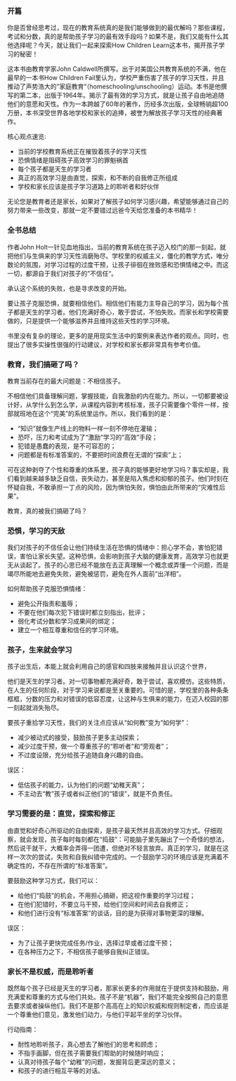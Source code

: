 ### 开篇

你是否曾经思考过，现在的教育系统真的是我们能够做到的最优解吗？那些课程，考试和分数，真的是帮助孩子学习的最有效手段吗？如果不是，我们又能有什么其他选择呢？今天，就让我们一起来探索How Children Learn这本书，揭开孩子学习的秘密！

这本书由教育学家John Caldwell所撰写。出于对美国公共教育系统的不满，他在最早的一本书How Children Fail里认为，学校严重伤害了孩子的学习天性，并且推动了声势浩大的”家庭教育“（homeschooling/unschooling）运动。本书是他撰写的第二本，出版于1964年。揭示了最有效的学习方式，就是让孩子自由地追随他们的意愿和天性。作为一本跨越了60年的著作，历经多次出版，全球畅销超100万册，本书深受世界各地学校和家长的追捧，被誉为解放孩子学习天性的经典著作。

核心观点速览:
* 当前的学校教育系统正在摧毁着孩子的学习天性
* 恐惧情绪是阻碍孩子高效学习的罪魁祸首
* 每个孩子都是天生的学习者
* 真正的高效学习是由直觉，探索，和不断的自我修正所组成
* 学校和家长应该是孩子学习道路上的聆听者和好伙伴

无论您是教育者还是家长，如果对了解孩子如何学习感兴趣，希望能够通过自己的努力带来一些改变，那就一定不要错过远爸今天给您准备的本书精华！


### 全书总结

作者John Holt一针见血地指出，当前的教育系统在孩子迈入校门的那一刻起，就把他们与生俱来的学习天性消磨殆尽。学校里的权威主义，僵化的教学方式，唯分数论的氛围，对学习过程的过度干预，让孩子徘徊在挫败感和恐惧情绪之中。而这一切，都源自于我们对孩子的”不信任“。

承认这个系统的失败，也是寻求改变的开始。

要让孩子克服恐惧，就要相信他们。相信他们有能力主导自己的学习，因为每个孩子都是天生的学习者。他们充满好奇心，敢于尝试，不怕失败。而家长和学校需要做的，只是提供一个能够滋养并且维持这些天性的学习环境。

书里没有复杂的理论，更多的是用现实生活中的案例来表达作者的观点。同时，也提出了很多实操性很强的行动建议，对学校和家长都非常具有参考价值。


### 教育，我们搞砸了吗？

教育当前存在的最大问题是：不相信孩子。

不相信他们具备理解问题，掌握技能，自我激励的内在能力。所以，一切都要被设计好，从学什么到怎么学，从课程内容到考核标准，孩子只需要像个零件一样，按部就班地在这个“完美”的系统里运作。所以，我们看到的是：

* “知识”就像生产线上的物料一样一刻不停地在灌输；
* 恐吓，压力和考试成为了“激励”学习的“高效”手段；
* 犯错是愚蠢的表现，是不可容忍的；
* 问题都是有标准答案的，不要把时间浪费在无谓的“探索”上；

可在这种剥夺了个性和尊重的体系里，孩子真的能够更好地学习吗？事实却是，我们看到越来越多缺乏自信，丧失动力，甚至是陷入焦虑和抑郁的孩子。他们时刻在怀疑自我，不敢承担一丁点的风险，因为惧怕失败，惧怕由此所带来的“灾难性后果”。

教育，真的被我们搞砸了吗？

### 恐惧，学习的天敌

我们对孩子的不信任会让他们持续生活在恐惧的情绪中：担心学不会，害怕犯错误，害怕让家长失望。这种恐惧，会影响到孩子大脑的健康发育，高效学习也就更无从谈起了。孩子的心思已经不能放在去正真理解一个概念或弄懂一个问题，而是竭尽所能地去避免失败，避免被惩罚，避免在外人面前“出洋相”。

如何帮助孩子克服恐惧情绪：
* 避免公开指责和羞辱；
* 不要在他们每次犯下错误时都立刻指出，批评；
* 弱化考试分数和学习成果间的绑定；
* 建立一个相互尊重和信任的学习环境。

### 孩子，生来就会学习

孩子出生后，本能上就会利用自己的感官和四肢来接触并且认识这个世界，

他们是天生的学习者。对一切事物都充满好奇，敢于尝试，喜欢模仿。这些特质，在人生的任何阶段，对于学习来说都是至关重要的。可惜的是，学校里的各种条条框框，分数的压力和对错误的低容忍度，让这种与生俱来的能力，在迈入校园的那一刻起就消失殆尽。

要孩子重拾学习天性，我们的关注点应该从“如何教”变为“如何学”：
* 减少被动式的接受，鼓励孩子更多主动探索；
* 减少过度干预，做一个尊重孩子的“聆听者”和“旁观者”；
* 不过度设限，充分给孩子追随自身兴趣的自由。

误区：
* 低估孩子的能力，认为他们的问题“幼稚天真”；
* 不主动去“教”孩子或者纠正他们的“错误”，就是不负责任。

### 学习需要的是：直觉，探索和修正

由直觉和好奇心所驱动的自由探索，是孩子最天然并且高效的学习方式。仔细观察，就会发现，孩子每时每刻都在“捣鼓”：可能脑子里先蹦出了一个奇怪的想法，然后说干就干，大概率会弄得一团遭，但绝对不轻言放弃。真正的学习，就是在这样一次次的尝试，失败和自我纠错中完成的。一个鼓励学习的环境应该是充满着不确定性的，不存在所谓的“标准答案”。

要鼓励这种学习方式，我们可以：
* 给他们“捣鼓”的机会，不用担心搞砸，把这视作重要的学习过程；
* 在他们犯错时，不要立马干预，给他们空间和时间去自我修正；
* 和他们进行没有“标准答案”的谈话，目的是为获得对事物更深的理解。

误区：
* 为了让孩子更快完成任务/作业，选择过早或者过度干预；
* 在各种压力之下，不相信孩子能够自我纠正错误。

### 家长不是权威，而是聆听者

既然每个孩子已经是天生的学习者，那家长更多的作用就在于提供支持和鼓励，用充满爱和尊重的方式与他们共处。孩子不是“机器”，我们不能完全按照自己的意愿去要求或者操纵他们。我们不是那个高高在上的知识权威和规则制定者，而应该是一个尊重他们意见，激发他们动力，与他们平起平坐的学习伙伴。

行动指南：
* 耐性地聆听孩子，真心想去了解他们的思考和顾虑；
* 不指手画脚，但在孩子需要我们帮助的时候随时响应；
* 认真对待孩子每个“幼稚”的问题，发掘背后更深远的意义；
* 和孩子的进行相互平等的对话。



